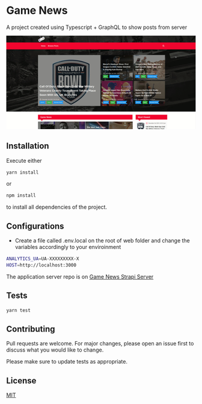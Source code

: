 # Game News

A project created using Typescript + GraphQL to show posts from server

<p align="center">
    <img src="https://github.com/gabrielsxp/games-news/blob/master/gif.gif" alt="Pay me Dude Landing"></img> 
</p>

## Installation

Execute either

```bash
yarn install
```
or
```bash
npm install
```
to install all dependencies of the project.

## Configurations

- Create a file called .env.local on the root of web folder and change the variables accordingly to your enviroinment

```bash
ANALYTICS_UA=UA-XXXXXXXXX-X
HOST=http://localhost:3000
```
The application server repo is on [Game News Strapi Server](https://github.com/gabrielsxp/games-news/tree/master/server)

## Tests

```bash
yarn test
```

## Contributing
Pull requests are welcome. For major changes, please open an issue first to discuss what you would like to change.

Please make sure to update tests as appropriate.

## License
[MIT](https://choosealicense.com/licenses/mit/)
